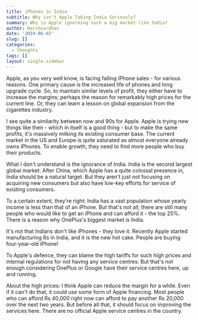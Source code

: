 ```yaml
---
title: iPhones in India
subtitle: Why isn't Apple Taking India Seriously?
summary: Why is Apple ignorning such a big market like India?
author: Harshvardhan
date: '2019-06-02'
slug: []
categories:
  - thoughts
tags: []
layout: single-sidebar
---
```


Apple, as you very well know, is facing falling iPhone sales - for various reasons. One primary cause is the increased life of phones and long upgrade cycle. So, to maintain similar levels of profit, they either have to increase the margins; perhaps the reason for remarkably high prices for the current line. Or, they can learn a lesson on global expansion from the cigarettes industry.

I see quite a similarity between now and 90s for Apple. Apple is trying new things like then - which in itself is a good thing - but to make the same profits, it's massively milking its existing consumer base. The current market in the US and Europe is quite saturated as almost everyone already owns iPhones. To enable growth, they need to find more people who buy their products. 

What I don't understand is the ignorance of India. India is the second largest global market. After China, which Apple has a quite colossal presence in, India should be a natural target. But they aren't just not focusing on acquiring new consumers but also have low-key efforts for service of existing consumers. 

To a certain extent, they're right: India has a vast population whose yearly income is less than that of an iPhone. But that's not all; there are still many people who would like to get an iPhone and can afford it - the top 25%. There is a reason why OnePlus's biggest market is India.

It's not that Indians don't like iPhones - they love it. Recently Apple started manufacturing 6s in India, and it is the new hot cake. People are buying four-year-old iPhone! 

To Apple's defence, they can blame the high tariffs for such high prices and internal regulations for not having any service centres. But that's not enough considering OnePlus or Google have their service centres here, up and running. 

About the high prices: I think Apple can reduce the margin for a while. Even if it can't do that, it could use some form of Apple financing. Most people who can afford Rs 40,000 right now can afford to pay another Rs 20,000 over the next two years. But before all that, it should focus on improving the services here. There are no official Apple service centres in the country.
